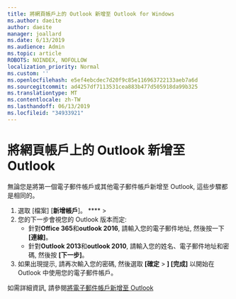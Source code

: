 ```yaml
---
title: 將網頁帳戶上的 Outlook 新增至 Outlook for Windows
ms.author: daeite
author: daeite
manager: joallard
ms.date: 6/13/2019
ms.audience: Admin
ms.topic: article
ROBOTS: NOINDEX, NOFOLLOW
localization_priority: Normal
ms.custom: ''
ms.openlocfilehash: e5ef4ebcdec7d20f9c85e116963722133aeb7a6d
ms.sourcegitcommit: ad4257df7113531cea883b477d505918da99b325
ms.translationtype: MT
ms.contentlocale: zh-TW
ms.lasthandoff: 06/13/2019
ms.locfileid: "34933921"
---
```

# <a name="add-your-outlook-on-the-web-account-to-outlook"></a>將網頁帳戶上的 Outlook 新增至 Outlook

無論您是將第一個電子郵件帳戶或其他電子郵件帳戶新增至 Outlook, 這些步驟都是相同的。

1. 選取 [檔案] [**新增帳戶**]。 ****  > 
1. 您的下一步會視您的 Outlook 版本而定:
    - 針對**Office 365**和**outlook 2016**, 請輸入您的電子郵件地址, 然後按一下 **[連線]**。
    - 針對**Outlook 2013**和**outlook 2010**, 請輸入您的姓名、電子郵件地址和密碼, 然後按 **[下一步]**。
1. 如果出現提示, 請再次輸入您的密碼, 然後選取 **[確定** > **] [完成]** 以開始在 Outlook 中使用您的電子郵件帳戶。

如需詳細資訊, 請參閱[將電子郵件帳戶新增至 Outlook](https://support.office.com/article/6e27792a-9267-4aa4-8bb6-c84ef146101b)
